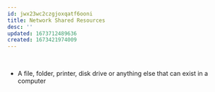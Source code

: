 ```yaml
---
id: jwx23wc2czgjoxqatf6ooni
title: Network Shared Resources
desc: ''
updated: 1673712489636
created: 1673421974009
---
```


 

-   A file, folder, printer, disk drive or anything else that can exist in a computer
